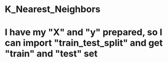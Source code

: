 # K_Nearest_Neighbors
# I have my "X" and "y" prepared, so I can import "train_test_split" and get "train" and "test" set
